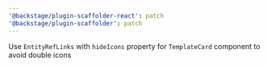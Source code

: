 ```yaml
---
'@backstage/plugin-scaffolder-react': patch
'@backstage/plugin-scaffolder': patch
---
```


Use `EntityRefLinks` with `hideIcons` property for `TemplateCard` component to avoid double icons
